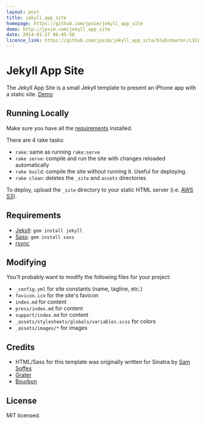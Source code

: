 ```yaml
---
layout: post
title: jekyll_app_site
homepage: https://github.com/jpsim/jekyll_app_site
demo: http://jpsim.com/jekyll_app_site
date: 2014-01-27 06:45:58
licence_link: https://github.com/jpsim/jekyll_app_site/blob/master/LICENSE.txt
---
```

# Jekyll App Site

The Jekyll App Site is a small Jekyll template to present an iPhone app with a static site. [Demo](http://jpsim.com/jekyll_app_site)

## Running Locally

Make sure you have all the [requirements](#requirements) installed.

There are 4 rake tasks:

* `rake`: same as running `rake:serve`
* `rake serve`: compile and run the site with changes reloaded automatically
* `rake build`: compile the site without running it. Useful for deploying.
* `rake clean`: deletes the `_site` and `assets` directories

To deploy, upload the `_site` directory to your static HTML server (i.e. [AWS S3](http://aws.amazon.com/s3)).

## Requirements

* [Jekyll](http://jekyllrb.com): `gem install jekyll`
* [Sass](http://sass-lang.com): `gem install sass`
* [rsync](http://rsync.samba.org)

## Modifying

You'll probably want to modify the following files for your project:

* `_config.yml` for site constants (name, tagline, etc.)
* `favicon.ico` for the site's favicon
* `index.md` for content
* `press/index.md` for content
* `support/index.md` for content
* `_assets/stylesheets/globals/variables.scss` for colors
* `_assets/images/*` for images

## Credits

* HTML/Sass for this template was originally written for Sinatra by [Sam Soffes](https://github.com/nothingmagical/getcoinsapp.com)
* [Grater](https://github.com/soffes/grater)
* [Bourbon](http://bourbon.io)

## License

MIT licensed.

